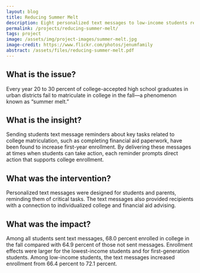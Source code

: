 ```yaml
---
layout: blog
title: Reducing Summer Melt
description: Eight personalized text messages to low-income students resulted in a nearly 9% increase in college enrollment.
permalink: /projects/reducing-summer-melt/
tags: project
image: /assets/img/project-images/summer-melt.jpg
image-credit: https://www.flickr.com/photos/jenumfamily
abstract: /assets/files/reducing-summer-melt.pdf
---
```

## What is the issue?

Every year 20 to 30 percent of college-accepted high school graduates in urban districts fail to matriculate in college in the fall—a phenomenon known as “summer melt.”

## What is the insight?

Sending students text message reminders about key tasks related to college matriculation, such as completing financial aid paperwork, have been found to increase first-year enrollment. By delivering these messages at times when students can take action, each reminder prompts direct action that supports college enrollment.

## What was the intervention?

Personalized text messages were designed for students and parents, reminding them of critical tasks. The text messages also provided recipients with a connection to individualized college and financial aid advising.

## What was the impact?

Among all students sent text messages, 68.0 percent enrolled in college in the fall compared with 64.9 percent of those not sent messages. Enrollment effects were larger for the lowest-income students and for first-generation students. Among low-income students, the text messages increased enrollment from 66.4 percent to 72.1 percent.
